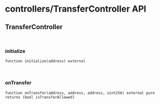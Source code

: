 # controllers/TransferController API

## TransferController

<br />

### initialize

```solidity
function initialize(address) external
```

<br />

### onTransfer

```solidity
function onTransfer(address, address, address, uint256) external pure returns (bool isTransferAllowed)
```

<br />

